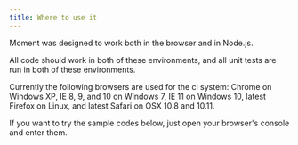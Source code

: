 ```yaml
---
title: Where to use it
---
```



Moment was designed to work both in the browser and in Node.js.

All code should work in both of these environments, and all unit tests are run in both of these environments.

Currently the following browsers are used for the ci system: Chrome on Windows XP, IE 8, 9, and 10 on Windows 7,
IE 11 on Windows 10, latest Firefox on Linux, and latest Safari on OSX 10.8 and 10.11.

If you want to try the sample codes below, just open your browser's console and enter them.

